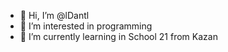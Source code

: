 - 👋 Hi, I’m @lDantl
- 👀 I’m interested in programming
- 🌱 I’m currently learning in School 21 from Kazan
